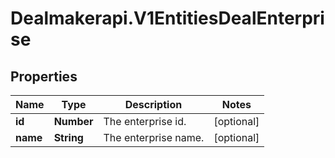 # Dealmakerapi.V1EntitiesDealEnterprise

## Properties

Name | Type | Description | Notes
------------ | ------------- | ------------- | -------------
**id** | **Number** | The enterprise id. | [optional] 
**name** | **String** | The enterprise name. | [optional] 


